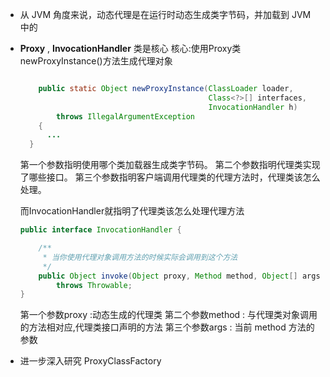 - 从 JVM 角度来说，动态代理是在运行时动态生成类字节码，并加载到 JVM 中的
- **Proxy** , **InvocationHandler** 类是核心
  核心:使用Proxy类newProxyInstance()方法生成代理对象
  ```java
  
      public static Object newProxyInstance(ClassLoader loader,
                                            Class<?>[] interfaces,
                                            InvocationHandler h)
          throws IllegalArgumentException
      {
  		...
  	}
  ```
  第一个参数指明使用哪个类加载器生成类字节码。
  第二个参数指明代理类实现了哪些接口。
  第三个参数指明客户端调用代理类的代理方法时，代理类该怎么处理。
  
  而InvocationHandler就指明了代理类该怎么处理代理方法
  ```java
  public interface InvocationHandler {
  
      /**
       * 当你使用代理对象调用方法的时候实际会调用到这个方法
       */
      public Object invoke(Object proxy, Method method, Object[] args)
          throws Throwable;
  }
  ```
  第一个参数proxy :动态生成的代理类
  第二个参数method : 与代理类对象调用的方法相对应,代理类接口声明的方法
  第三个参数args : 当前 method 方法的参数
- 进一步深入研究
  ProxyClassFactory